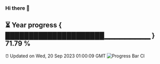 ### Hi there 👋
⏳ Year progress { █████████████████████▁▁▁▁▁▁▁▁▁ } 71.79 %
---
⏰ Updated on Wed, 20 Sep 2023 01:00:09 GMT
![Progress Bar CI](https://github.com/liununu/liununu/workflows/Progress%20Bar%20CI/badge.svg)
